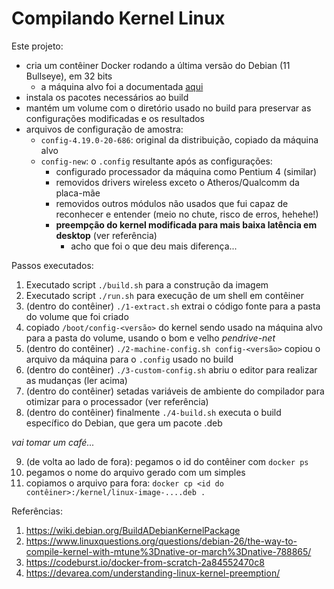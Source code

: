 # Compilando Kernel Linux

Este projeto:

* cria um contêiner Docker rodando a última versão do Debian (11 Bullseye), em 32 bits
  * a máquina alvo foi a documentada [aqui](https://github.com/EdyKnopfler/ekeke-pc)
* instala os pacotes necessários ao build
* mantém um volume com o diretório usado no build para preservar as configurações modificadas e os resultados
* arquivos de configuração de amostra:
  * `config-4.19.0-20-686`: original da distribuição, copiado da máquina alvo
  * `config-new`: o `.config` resultante após as configurações:
    * configurado processador da máquina como Pentium 4 (similar)
    * removidos drivers wireless exceto o Atheros/Qualcomm da placa-mãe
    * removidos outros módulos não usados que fui capaz de reconhecer e entender (meio no chute, risco de erros, hehehe!)
    * **preempção do kernel modificada para mais baixa latência em desktop** (ver referência)
      * acho que foi o que deu mais diferença...

Passos executados:

1. Executado script `./build.sh` para a construção da imagem
2. Executado script `./run.sh` para execução de um shell em contêiner
3. (dentro do contêiner) `./1-extract.sh` extrai o código fonte para a pasta do volume que foi criado
4. copiado `/boot/config-<versão>` do kernel sendo usado na máquina alvo para a pasta do volume, usando o bom e velho _pendrive-net_
6. (dentro do contêiner) `./2-machine-config.sh config-<versão>` copiou o arquivo da máquina para o `.config` usado no build
7. (dentro do contêiner) `./3-custom-config.sh` abriu o editor para realizar as mudanças (ler acima)
8. (dentro do contêiner) setadas variáveis de ambiente do compilador para otimizar para o processador (ver referência)
9. (dentro do contêiner) finalmente `./4-build.sh` executa o build específico do Debian, que gera um pacote .deb

_vai tomar um café..._

9. (de volta ao lado de fora): pegamos o id do contêiner com `docker ps`
10. pegamos o nome do arquivo gerado com um simples 
11. copiamos o arquivo para fora: `docker cp <id do contêiner>:/kernel/linux-image-....deb .`

Referências:

1. https://wiki.debian.org/BuildADebianKernelPackage
2. https://www.linuxquestions.org/questions/debian-26/the-way-to-compile-kernel-with-mtune%3Dnative-or-march%3Dnative-788865/
3. https://codeburst.io/docker-from-scratch-2a84552470c8
4. https://devarea.com/understanding-linux-kernel-preemption/
